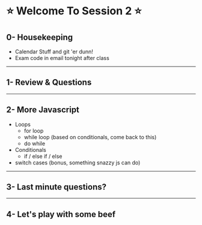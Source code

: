 # :star: Welcome To Session 2 :star:
## 0- Housekeeping
- Calendar Stuff and git 'er dunn!
- Exam code in email tonight after class
--- 
## 1- Review & Questions 
---
## 2- More Javascript
- Loops
  - for loop
  - while loop (based on conditionals, come back to this)
  - do while
- Conditionals
  - if / else if / else
- switch cases (bonus, something snazzy js can do)
---
## 3- Last minute questions?
---
## 4- Let's play with some beef